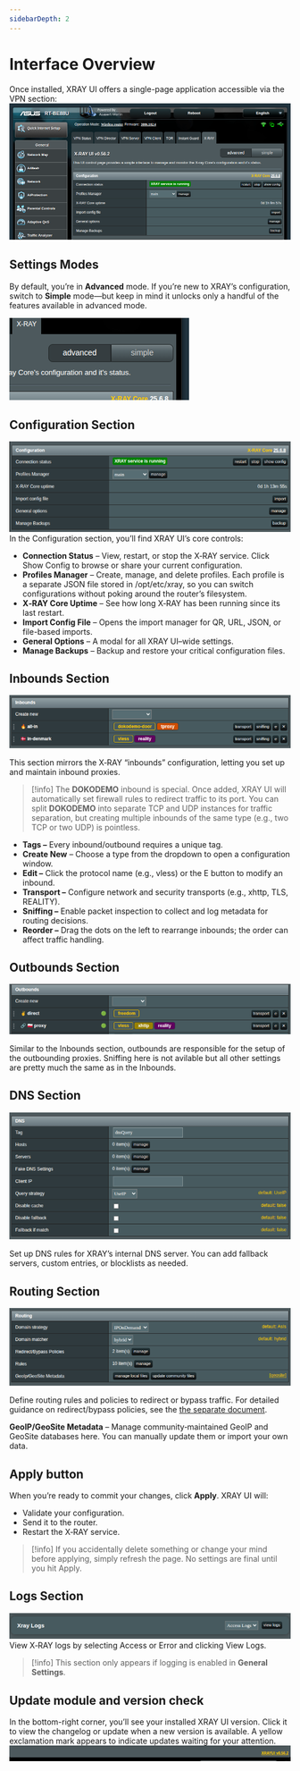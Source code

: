 ```yaml
---
sidebarDepth: 2
---
```


# Interface Overview

Once installed, XRAY UI offers a single-page application accessible via the VPN section:
![vpn menu](../.vuepress/public/images/interface/20250729233035.png)

## Settings Modes

By default, you’re in **Advanced** mode. If you’re new to XRAY’s configuration, switch to **Simple** mode—but keep in mind it unlocks only a handful of the features available in advanced mode.

![modes](../.vuepress/public/images/interface/20250729233223.png)

## Configuration Section

![configuration section](../.vuepress/public/images/interface/20250729233735.png)
In the Configuration section, you’ll find XRAY UI’s core controls:

- **Connection Status** – View, restart, or stop the X‑RAY service. Click Show Config to browse or share your current configuration.
- **Profiles Manager** – Create, manage, and delete profiles. Each profile is a separate JSON file stored in /opt/etc/xray, so you can switch configurations without poking around the router’s filesystem.
- **X‑RAY Core Uptime** – See how long X‑RAY has been running since its last restart.
- **Import Config File** – Opens the import manager for QR, URL, JSON, or file-based imports.
- **General Options** – A modal for all XRAY UI–wide settings.
- **Manage Backups** – Backup and restore your critical configuration files.

## Inbounds Section

![inbounds](../.vuepress/public/images/interface/20250729234354.png)

This section mirrors the X‑RAY “inbounds” configuration, letting you set up and maintain inbound proxies.

> [!info]
> The **DOKODEMO** inbound is special. Once added, XRAY UI will automatically set firewall rules to redirect traffic to its port. You can split **DOKODEMO** into separate TCP and UDP instances for traffic separation, but creating multiple inbounds of the same type (e.g., two TCP or two UDP) is pointless.

- **Tags –** Every inbound/outbound requires a unique tag.
- **Create New** – Choose a type from the dropdown to open a configuration window.
- **Edit –** Click the protocol name (e.g., vless) or the E button to modify an inbound.
- **Transport –** Configure network and security transports (e.g., xhttp, TLS, REALITY).
- **Sniffing –** Enable packet inspection to collect and log metadata for routing decisions.
- **Reorder –** Drag the dots on the left to rearrange inbounds; the order can affect traffic handling.

## Outbounds Section

![outbounds](../.vuepress/public/images/interface/20250729235513.png)

Similar to the Inbounds section, outbounds are responsible for the setup of the outbounding proxies. Sniffing here is not avilable but all other settings are pretty much the same as in the Inbounds.

## DNS Section

![dns section](../.vuepress/public/images/interface/20250729235655.png)

Set up DNS rules for XRAY’s internal DNS server. You can add fallback servers, custom entries, or blocklists as needed.

## Routing Section

![routing](../.vuepress/public/images/interface/20250729235809.png)

Define routing rules and policies to redirect or bypass traffic. For detailed guidance on redirect/bypass policies, see the [the separate document](br-policy.md).

**GeoIP/GeoSite Metadata** – Manage community‑maintained GeoIP and GeoSite databases here. You can manually update them or import your own data.

## Apply button

When you’re ready to commit your changes, click **Apply**. XRAY UI will:

- Validate your configuration.
- Send it to the router.
- Restart the X‑RAY service.

> [!info]
> If you accidentally delete something or change your mind before applying, simply refresh the page. No settings are final until you hit Apply.

## Logs Section

![logs section](../.vuepress/public/images/interface/20250730000542.png)
View X‑RAY logs by selecting Access or Error and clicking View Logs.

> [!info]
> This section only appears if logging is enabled in **General Settings**.

## Update module and version check

In the bottom-right corner, you’ll see your installed XRAY UI version. Click it to view the changelog or update when a new version is available. A yellow exclamation mark appears to indicate updates waiting for your attention.
![update](../.vuepress/public/images/interface/20250730000815.png)
